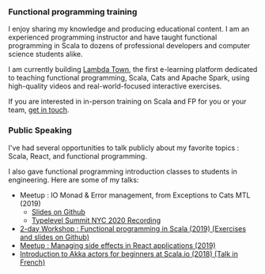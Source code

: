 ### Functional programming training

I enjoy sharing my knowledge and producing educational content. I am an experienced 
programming instructor and have taught functional programming in Scala 
to dozens of professional developers and computer science students alike.

I am currently building [Lambda Town](https://lambda.town/), the first
e-learning platform dedicated to teaching functional programming, Scala, Cats and Apache Spark, using
high-quality videos and real-world-focused interactive exercises.

If you are interested in in-person training on Scala and FP for you or your team, [get in touch](#get-in-touch).

### Public Speaking

I've had several opportunities to talk publicly about my favorite topics : Scala, React, and
functional programming.

I also gave functional programming introduction classes to students in engineering. Here are some of my talks:

- Meetup : IO Monad & Error management, from Exceptions to Cats MTL (2019)
  - [Slides on Github](https://github.com/gbogard/cats-mtl-talk)
  - [Typelevel Summit NYC 2020 Recording](https://www.youtube.com/watch?v=6WXgEGbf0iQ&t=387s)
- [2-day Workshop : Functional programming in Scala (2019) (Exercises and slides on Github)](https://github.com/gbogard/scala-training)
- [Meetup : Managing side effects in React applications (2019)](/posts/discover-redux-saga/)
- [Introduction to Akka actors for beginners at Scala.io (2018) (Talk in French)](https://www.youtube.com/watch?v=tcj8IaG9_wc)